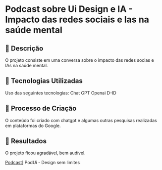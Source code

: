 # Podcast sobre Ui Design e IA - Impacto das redes sociais e Ias na saúde mental 

## 📒 Descrição
O projeto consiste em uma conversa sobre o impacto das redes socias e IAs na saúde mental.

## 🤖 Tecnologias Utilizadas
Uso das seguintes tecnologias:
Chat GPT Openai
D-ID


## 🧐 Processo de Criação
O conteúdo foi criado com chatgpt e algumas outras pesquisas realizadas em plataformas do Google.

## 🚀 Resultados
O projeto ficou agradável, bem audível.

[Podcast](https://studio.d-id.com/share?id=1d4334998c4951ebbba338c5e0c64584&utm_source=copy)] PodUi - Design sem limites

